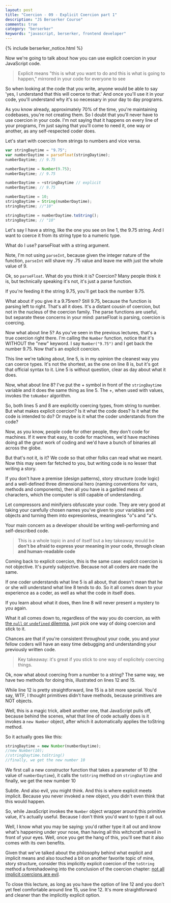 ```yaml
---
layout: post
title: "Coercion - 09 - Explicit Coercion part 1"
description: "JS Berserker Course"
comments: true
category: "berserker"
keywords: "javascript, berserker, frontend developer"
---
```


{% include berserker_notice.html %}

Now we're going to talk about how you can use explicit coercion in your JavaScript code.

<blockquote>Explicit means "this is what you want to do and this is what is going to happen," mirrored in your code for everyone to see</blockquote>

So when looking at the code that you write, anyone would be able to say 'yes, I understand that this will coerce to that.' And once you'll use it in your code, you'll understand why it's so necessary in your day to day programs.

As you know already, approximately 70% of the time, you're maintaining codebases, you're not creating them. So I doubt that you'll never have to use coercion in your code. I'm not saying that it happens on every line of your programs, I'm just saying that you'll come to need it, one way or another, as any self-respected coder does.

Let's start with coercion from strings to numbers and vice versa.

```javascript
var stringDaytime = "9.75";
var numberDaytime = parseFloat(stringDaytime);
numberDaytime; // 9.75

numberDaytime = Number(9.75);
numberDaytime; // 9.75

numberDaytime = +stringDaytime // explicit
numberDaytime; // 9.75

numberDaytime = 10;
stringDaytime = String(numberDaytime);
stringDaytime; //"10"

stringDaytime = numberDaytime.toString();
stringDaytime; // "10"
```

Let's say I have a string, like the one you see on line 1, the 9.75 string. And I want to coerce it from its string type to a numeric type.

What do I use? parseFloat with a string argument.

Note, I'm not using ```parseInt```, because given the integer nature of the function, ```parseInt``` will shave my .75 value and leave me with just the whole value of 9.

Ok, so ```parseFloat```. What do you think it is? Coercion? Many people think it is, but technically speaking it's not, it's just a parse function.

If you're feeding it the string 9.75, you'll get back the number 9.75.

What about if you give it a 9.75rem? Still 9.75, because the function is parsing left to right. That's all it does. It's a distant cousin of coercion, but not in the nucleus of the coercion family. The parse functions are useful, but separate these concerns in your mind: parseFloat is parsing, coercion is coercing.

Now what about line 5? As you've seen in the previous lectures, that's a true coercion right there. I'm calling the ```Number``` function, notice that it's WITHOUT the "new" keyword. I say ```Number("9.75")``` and I get back the number 9.75. Now that's an explicit coercion.

This line we're talking about, line 5, is in my opinion the cleanest way you can coerce types. It's not the shortest, as the one on line 8 is, but it's got that official syntax to it. Line 5 is without question, clear as day about what it does.

Now, what about line 8? I've put the + symbol in front of the ```stringDaytime``` variable and it does the same thing as line 5. The +, when used with values, invokes the ```toNumber``` algorithm.

So, both lines 5 and 8 are explicitly coercing types, from string to number. But what makes explicit coercion? Is it what the code does? Is it what the code is intended to do? Or maybe is it what the coder understands from the code?

Now, as you know, people code for other people, they don't code for machines. If it were that easy, to code for machines, we'd have machines doing all the grunt work of coding and we'd have a bunch of binaries all across the globe.

But that's not it, is it? We code so that other folks can read what we meant. Now this may seem far fetched to you, but writing code is no lesser that writing a story.

If you don't have a premise (design patterns), story structure (code logic) and a well-defined three dimensional hero (naming conventions for vars, methods and components), then all you have is a garbled mess of characters, which the computer is still capable of understanding.

Let compressors and minifyiers obfuscate your code. They are very good at taking your carefully chosen names you've given to your variables and objects and turning them into expresionless, meaningless "o"s and "a"s.

Your main concern as a developer should be writing well-performing and self-described code.

<blockquote>This is a whole topic in and of itself but a key takeaway would be <strong>don't be afraid to express your meaning in your code, through clean and human-readable code</strong></blockquote>

Coming back to explicit coercion, this is the same case: explicit coercion is not objective. It's purely subjective. Because not all coders are made the same.

If one coder understands what line 5 is all about, that doesn't mean that he or she will understand what line 8 tends to do. So it all comes down to your experience as a coder, as well as what the code in itself does.

If you learn about what it does, then line 8 will never present a mystery to you again.

What it all comes down to, regardless of the way you do coercion, as with <a href="{% post_url 2018-01-01-coercion-01-javascript-types %}">the ```null``` or ```undefined``` dilemma</a>, just pick one way of doing coercion and stick to it.

Chances are that if you're consistent throughout your code, you and your fellow coders will have an easy time debugging and understanding your previously written code.

<blockquote>Key takeaway: it's great if you stick to one way of explicitely coercing things.</blockquote>

Ok, now what about coercing from a number to a string? The same way, we have two methods for doing this, illustrated on lines 12 and 15.

While line 12 is pretty straightforward, line 15 is a bit more special. You'd say, WTF, I thought primitives didn't have methods, because primitives are NOT objects.

Well, this is a magic trick, albeit another one, that JavaScript pulls off, because behind the scenes, what that line of code actually does is it invokes a ```new Number``` object, after which it automatically applies the toString method.

So it actually goes like this:

```javascript
stringDaytime = new Number(numberDaytime);
//new Number(10);
//stringDaytime.toString()
//finally, we get the new number 10
```

We first call a new constructor function that takes a parameter of 10 (the value of ```numberDaytime```), it calls the ```toString``` method on ```stringDaytime``` and finally, we get the new number 10

Subtle. And also evil, you might think. And this is where explicit meets implicit. Because you never invoked a new object, you didn't even think that this would happen.

So, while JavaScript invokes the ```Number``` object wrapper around this primitive value, it's actually useful. Because I don't think you'd want to type it all out.

Well, I know what you may be saying: you'd rather type it all out and know what's happening under your nose, than having all this witchcraft unveil in front of your eyes. Well, once you get the hang of this, you'll see that it also comes with its own benefits.

Given that we've talked about the philosophy behind what explicit and implicit means and also touched a bit on another favorite topic of mine, story structure, consider this implicitly explicit coercion of the ```toString``` method a foreshadowing into the conclusion of the coercion chapter: <u>not all implicit coercions are evil</u>.

To close this lecture, as long as you have the option of line 12 and you don't yet feel comfortable around line 15, use line 12. It's more straightforward and cleaner than the implicitly explicit option.
